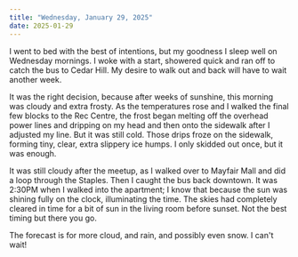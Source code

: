 ```yaml
---
title: "Wednesday, January 29, 2025"
date: 2025-01-29
---
```


I went to bed with the best of intentions, but my goodness I sleep well on Wednesday mornings.  I woke with a start, showered quick and ran off to catch the bus to Cedar Hill.  My desire to walk out and back will have to wait another week.

It was the right decision, because after weeks of sunshine, this morning was cloudy and extra frosty.  As the temperatures rose and I walked the final few blocks to the Rec Centre, the frost began melting off the overhead power lines and dripping on my head and then onto the sidewalk after I adjusted my line.  But it was still cold. Those drips froze on the sidewalk, forming tiny, clear, extra slippery ice humps.  I only skidded out once, but it was enough.

It was still cloudy after the meetup, as I walked over to Mayfair Mall and did a loop through the Staples.  Then I caught the bus back downtown.  It was 2:30PM when I walked into the apartment;  I know that because the sun was shining fully on the clock, illuminating the time.  The skies had completely cleared in time for a bit of sun in the living room before sunset.  Not the best timing but there you go.

The forecast is for more cloud, and rain, and possibly even snow.  I can't wait!

